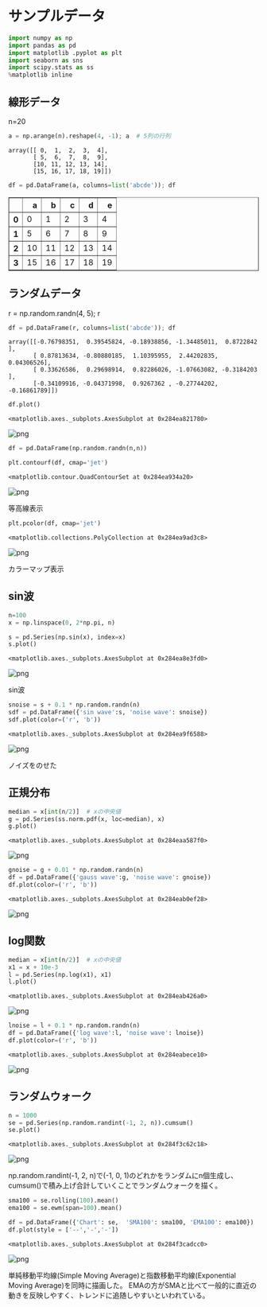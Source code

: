 
# サンプルデータ


```python
import numpy as np
import pandas as pd
import matplotlib .pyplot as plt
import seaborn as sns
import scipy.stats as ss
%matplotlib inline
```

## 線形データ

n=20


```python
a = np.arange(n).reshape(4, -1); a  # 5列の行列
```




    array([[ 0,  1,  2,  3,  4],
           [ 5,  6,  7,  8,  9],
           [10, 11, 12, 13, 14],
           [15, 16, 17, 18, 19]])




```python
df = pd.DataFrame(a, columns=list('abcde')); df
```




<div>
<table border="1" class="dataframe">
  <thead>
    <tr style="text-align: right;">
      <th></th>
      <th>a</th>
      <th>b</th>
      <th>c</th>
      <th>d</th>
      <th>e</th>
    </tr>
  </thead>
  <tbody>
    <tr>
      <th>0</th>
      <td>0</td>
      <td>1</td>
      <td>2</td>
      <td>3</td>
      <td>4</td>
    </tr>
    <tr>
      <th>1</th>
      <td>5</td>
      <td>6</td>
      <td>7</td>
      <td>8</td>
      <td>9</td>
    </tr>
    <tr>
      <th>2</th>
      <td>10</td>
      <td>11</td>
      <td>12</td>
      <td>13</td>
      <td>14</td>
    </tr>
    <tr>
      <th>3</th>
      <td>15</td>
      <td>16</td>
      <td>17</td>
      <td>18</td>
      <td>19</td>
    </tr>
  </tbody>
</table>
</div>



## ランダムデータ

r = np.random.randn(4, 5); r


```python
df = pd.DataFrame(r, columns=list('abcde')); df
```




    array([[-0.76798351,  0.39545824, -0.18938856, -1.34485011,  0.8722842 ],
           [ 0.87813634, -0.80880185,  1.10395955,  2.44202835,  0.04306526],
           [ 0.33626586,  0.29698914,  0.82286026, -1.07663082, -0.3184203 ],
           [-0.34109916, -0.04371998,  0.9267362 , -0.27744202, -0.16861789]])




```python
df.plot()
```




    <matplotlib.axes._subplots.AxesSubplot at 0x284ea821780>




![png](README_files/README_9_1.png)



```python
df = pd.DataFrame(np.random.randn(n,n))
```


```python
plt.contourf(df, cmap='jet')
```




    <matplotlib.contour.QuadContourSet at 0x284ea934a20>




![png](README_files/README_11_1.png)


等高線表示


```python
plt.pcolor(df, cmap='jet')
```




    <matplotlib.collections.PolyCollection at 0x284ea9ad3c8>




![png](README_files/README_13_1.png)


カラーマップ表示

## sin波


```python
n=100
x = np.linspace(0, 2*np.pi, n)
```


```python
s = pd.Series(np.sin(x), index=x)
s.plot()
```




    <matplotlib.axes._subplots.AxesSubplot at 0x284ea8e3fd0>




![png](README_files/README_17_1.png)


sin波


```python
snoise = s + 0.1 * np.random.randn(n)
sdf = pd.DataFrame({'sin wave':s, 'noise wave': snoise})
sdf.plot(color=('r', 'b'))
```




    <matplotlib.axes._subplots.AxesSubplot at 0x284ea9f6588>




![png](README_files/README_19_1.png)


ノイズをのせた

## 正規分布


```python
median = x[int(n/2)]  # xの中央値
g = pd.Series(ss.norm.pdf(x, loc=median), x)
g.plot()
```




    <matplotlib.axes._subplots.AxesSubplot at 0x284eaa587f0>




![png](README_files/README_22_1.png)



```python
gnoise = g + 0.01 * np.random.randn(n)
df = pd.DataFrame({'gauss wave':g, 'noise wave': gnoise})
df.plot(color=('r', 'b'))
```




    <matplotlib.axes._subplots.AxesSubplot at 0x284eab0ef28>




![png](README_files/README_23_1.png)


## log関数


```python
median = x[int(n/2)]  # xの中央値
x1 = x + 10e-3
l = pd.Series(np.log(x1), x1)
l.plot()
```




    <matplotlib.axes._subplots.AxesSubplot at 0x284eab426a0>




![png](README_files/README_25_1.png)



```python
lnoise = l + 0.1 * np.random.randn(n)
df = pd.DataFrame({'log wave':l, 'noise wave': lnoise})
df.plot(color=('r', 'b'))
```




    <matplotlib.axes._subplots.AxesSubplot at 0x284eabece10>




![png](README_files/README_26_1.png)


## ランダムウォーク


```python
n = 1000
se = pd.Series(np.random.randint(-1, 2, n)).cumsum()
se.plot()
```




    <matplotlib.axes._subplots.AxesSubplot at 0x284f3c62c18>




![png](README_files/README_28_1.png)


np.random.randint(-1, 2, n)で(-1, 0, 1)のどれかをランダムにn個生成し、cumsum()で積み上げ合計していくことでランダムウォークを描く。


```python
sma100 = se.rolling(100).mean()
ema100 = se.ewm(span=100).mean()

df = pd.DataFrame({'Chart': se,  'SMA100': sma100, 'EMA100': ema100})
df.plot(style = ['--','-','-'])
```




    <matplotlib.axes._subplots.AxesSubplot at 0x284f3cadcc0>




![png](README_files/README_30_1.png)


単純移動平均線(Simple Moving Average)と指数移動平均線(Exponential Moving Average)を同時に描画した。
EMAの方がSMAと比べて一般的に直近の動きを反映しやすく、トレンドに追随しやすいといわれている。
